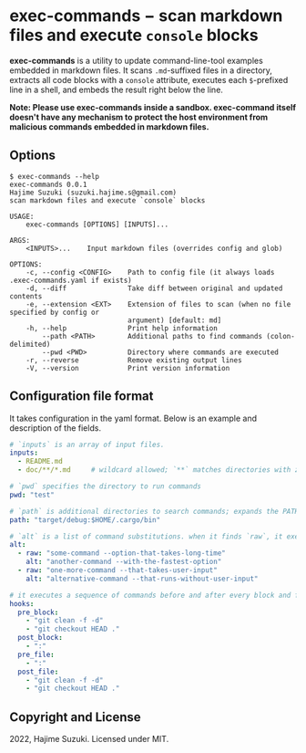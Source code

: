 
# exec-commands − scan markdown files and execute `console` blocks

**exec-commands** is a utility to update command-line-tool examples embedded in markdown files. It scans `.md`-suffixed files in a directory, extracts all code blocks with a `console` attribute, executes each `$`-prefixed line in a shell, and embeds the result right below the line.

**Note: Please use exec-commands inside a sandbox. exec-command itself doesn't have any mechanism to protect the host environment from malicious commands embedded in markdown files.**

## Options

```console
$ exec-commands --help
exec-commands 0.0.1
Hajime Suzuki (suzuki.hajime.s@gmail.com)
scan markdown files and execute `console` blocks

USAGE:
    exec-commands [OPTIONS] [INPUTS]...

ARGS:
    <INPUTS>...    Input markdown files (overrides config and glob)

OPTIONS:
    -c, --config <CONFIG>    Path to config file (it always loads .exec-commands.yaml if exists)
    -d, --diff               Take diff between original and updated contents
    -e, --extension <EXT>    Extension of files to scan (when no file specified by config or
                             argument) [default: md]
    -h, --help               Print help information
        --path <PATH>        Additional paths to find commands (colon-delimited)
        --pwd <PWD>          Directory where commands are executed
    -r, --reverse            Remove existing output lines
    -V, --version            Print version information
```

## Configuration file format

It takes configuration in the yaml format. Below is an example and description of the fields.

```yaml
# `inputs` is an array of input files.
inputs:
  - README.md
  - doc/**/*.md  	# wildcard allowed; `**` matches directories with zero or more depths.

# `pwd` specifies the directory to run commands
pwd: "test"

# `path` is additional directories to search commands; expands the PATH environment variable.
path: "target/debug:$HOME/.cargo/bin"

# `alt` is a list of command substitutions. when it finds `raw`, it executes `alt` instead.
alt:
  - raw: "some-command --option-that-takes-long-time"
    alt: "another-command --with-the-fastest-option"
  - raw: "one-more-command --that-takes-user-input"
    alt: "alternative-command --that-runs-without-user-input"

# it executes a sequence of commands before and after every block and file.
hooks:
  pre_block:
    - "git clean -f -d"
    - "git checkout HEAD ."
  post_block:
    - ":"
  pre_file:
    - ":"
  post_file:
    - "git clean -f -d"
    - "git checkout HEAD ."
```

## Copyright and License

2022, Hajime Suzuki. Licensed under MIT.
